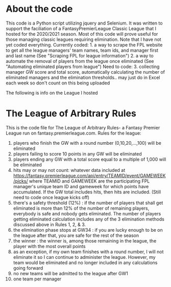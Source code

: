 # About the code
This code is a Python script utilizing jquery and Selenium. It was written to support the faciliation of a FantasyPremierLeague Classic League that I hosted for the 2020/2021 season. Most of this code will prove useful for those managing classic leagues requiring elimination.
Note that I have not yet coded everything. 
Currently coded:
    1. a way to scrape the FPL website to get all the league managers' team names, team ids, and manager first and last name (See "Scraping FPL for league information")
    2. a way to automate the removal of players from the league once eliminated (See "Automating eliminated players from league")
Need to code:
    3. collecting manager GW score and total score, automatically calculating the number of eliminated managers and the elimination thresholds.. may just do in Excel each week so         don't count on this being uploaded


The following is info on the League I hosted
# The League of Arbitrary Rules
This is the code file for The League of Arbitrary Rules- a Fantasy Premier League run on fantasy.premierleague.com.
Rules for the league:
  1. players who finish the GW with a round number (0,10,20,...,100) will be eliminated
  2. players failing to score 10 points in any GW will be eliminated
  3. players ending any GW with a total score equal to a multiple of 1,000 will be eliminated
  4. hits may or may not count: whatever data included at https://fantasy.premierleague.com/api/entry/TEAMID/event/GAMEWEEK/picks/ where TEAMID and GAMEWEEK are the participating        FPL manager's unique team ID and gameweek for which points have accumulated. If the GW total includes hits, then hits are included. (Still need to code once league kicks          off)
  5. there's a safety threshold (12%) : if the number of players that shall get eliminated is more than 12% of the number of remaining players, everybody is safe and nobody gets          eliminated. The number of players getting eliminated calculation includes any of the 3 elimination methods discussed above in Rules 1, 2, & 3.
  6. the elimination phase stops at GW34 : if you are lucky enough to be on the league after that, you are safe for the rest of the season
  7. the winner : the winner is, among those remaining in the league, the player with the most overall points
  8. as an exception, if my own team finishes with a round number, I will not eliminate it so I can continue to administer the league. However, my team would be eliminated and no         longer included in any calculations going forward
  9. no new teams will be admitted to the league after GW1
  10. one team per manager
